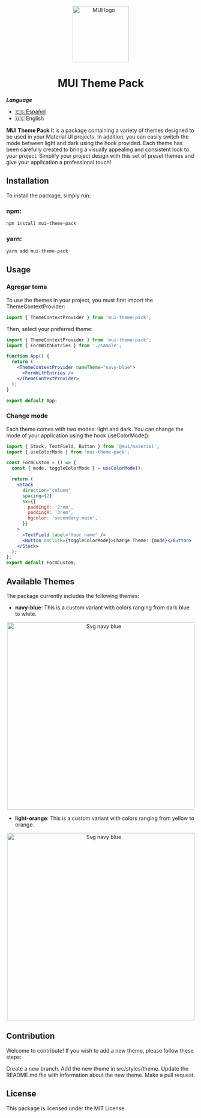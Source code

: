 <p align="center">
  <a href="#" rel="noopener" target="_blank"><img width="150" src="https://s3.us-west-2.amazonaws.com/secure.notion-static.com/cc88809b-6095-4f60-95f1-8a09e7c7ceb1/logo-mui-theme.png?X-Amz-Algorithm=AWS4-HMAC-SHA256&X-Amz-Content-Sha256=UNSIGNED-PAYLOAD&X-Amz-Credential=AKIAT73L2G45EIPT3X45%2F20230216%2Fus-west-2%2Fs3%2Faws4_request&X-Amz-Date=20230216T200845Z&X-Amz-Expires=86400&X-Amz-Signature=3119aab2427c70b137b9f1d38e94fd3eacec7ca30bf40c77dbd333bd15f355a2&X-Amz-SignedHeaders=host&response-content-disposition=filename%3D%22logo-mui-theme.png%22&x-id=GetObject" alt="MUI logo"></a>
</p>

<h1 align="center">MUI Theme Pack</h1>

**_Language_**

- [🇪🇸 Español](./README.es.md)
- 🇺🇸 English

**MUI Theme Pack** It is a package containing a variety of themes designed to be used in your Material UI projects. In addition, you can easily switch the mode between light and dark using the hook provided.
Each theme has been carefully created to bring a visually appealing and consistent look to your project.
Simplify your project design with this set of preset themes and give your application a professional touch!

## Installation

To install the package, simply run:

### npm:

```sh
npm install mui-theme-pack
```

### yarn:

```sh
yarn add mui-theme-pack
```

## Usage

### Agregar tema

To use the themes in your project, you must first import the ThemeContextProvider:

```jsx
import { ThemeContextProvider } from 'mui-theme-pack';
```

Then, select your preferred theme:

```jsx
import { ThemeContextProvider } from 'mui-theme-pack';
import { FormWithEntries } from './sample';

function App() {
  return (
    <ThemeContextProvider nameTheme="navy-blue">
      <FormWithEntries />
    </ThemeContextProvider>
  );
}

export default App;
```

### Change mode

Each theme comes with two modes: light and dark. You can change the mode of your application using the hook useColorMode():

```jsx
import { Stack, TextField, Button } from '@mui/material';
import { useColorMode } from 'mui-theme-pack';

const FormCustom = () => {
  const { mode, toggleColorMode } = useColorMode();

  return (
    <Stack
      direction="column"
      spacing={2}
      sx={{
        paddingY: '2rem',
        paddingX: '3rem',
        bgcolor: 'secondary.main',
      }}
    >
      <TextField label="Your name" />
      <Button onClick={toggleColorMode}>Change Theme: {mode}</Button>
    </Stack>
  );
};
export default FormCustom;
```

## Available Themes

The package currently includes the following themes:

- **navy-blue**: This is a custom variant with colors ranging from dark blue to white.

<p align="center">
  <a href="#" rel="noopener" target="_blank"><img width="500" src="https://s3.us-west-2.amazonaws.com/secure.notion-static.com/1893237c-9f44-437d-862a-2da24bba78a6/navy-blue-color.png?X-Amz-Algorithm=AWS4-HMAC-SHA256&X-Amz-Content-Sha256=UNSIGNED-PAYLOAD&X-Amz-Credential=AKIAT73L2G45EIPT3X45%2F20230216%2Fus-west-2%2Fs3%2Faws4_request&X-Amz-Date=20230216T200955Z&X-Amz-Expires=86400&X-Amz-Signature=609f43a85ed58dce2f0469dda53885f66c55e883148a32babc78b20710b9fedc&X-Amz-SignedHeaders=host&response-content-disposition=filename%3D%22navy-blue-color.png%22&x-id=GetObject" alt="Svg navy blue"></a>
</p>

- **light-orange**: This is a custom variant with colors ranging from yellow to orange.

<p align="center">
  <a href="#" rel="noopener" target="_blank"><img width="500" src="https://s3.us-west-2.amazonaws.com/secure.notion-static.com/5e9b9815-d187-4856-adb9-ad3200c0a47c/light-orange-color.png?X-Amz-Algorithm=AWS4-HMAC-SHA256&X-Amz-Content-Sha256=UNSIGNED-PAYLOAD&X-Amz-Credential=AKIAT73L2G45EIPT3X45%2F20230216%2Fus-west-2%2Fs3%2Faws4_request&X-Amz-Date=20230216T201039Z&X-Amz-Expires=86400&X-Amz-Signature=ee2e9027fe7d43e47bd87c30ef407b4c8c4309793f24602b1994b7ba7fd58c74&X-Amz-SignedHeaders=host&response-content-disposition=filename%3D%22light-orange-color.png%22&x-id=GetObject" alt="Svg navy blue"></a>
</p>

## Contribution

Welcome to contribute! If you wish to add a new theme, please follow these steps:

Create a new branch.
Add the new theme in src/styles/theme.
Update the README.md file with information about the new theme.
Make a pull request.

## License

This package is licensed under the MIT License.
